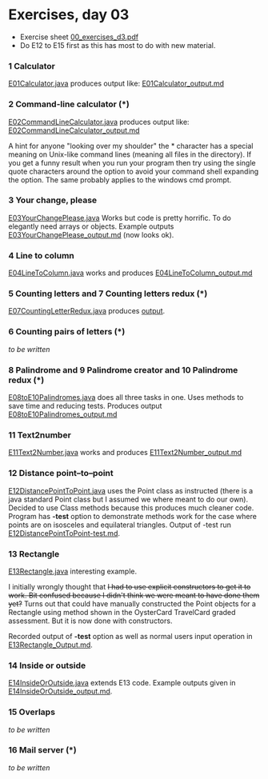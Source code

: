 Exercises, day 03
=================
* Exercise sheet [00_exercises_d3.pdf](00_exercises_d3.pdf) 
* Do E12 to E15 first as this has most to do with new material.


### 1 Calculator
[E01Calculator.java](E01Calculator.java) produces output like:
[E01Calculator_output.md](E01Calculator_output.md)

### 2 Command-line calculator (*)
[E02CommandLineCalculator.java](E02CommandLineCalculator.java) 
produces output like: 
[E02CommandLineCalculator_output.md](E02CommandLineCalculator_output.md)

A hint for anyone "looking over my shoulder" the * character has a special meaning
on Unix-like command lines (meaning all files in the directory). If you get
a funny result when you run your program then try using the single quote characters
around the option to avoid your command shell expanding the option. The same probably
applies to the windows cmd prompt. 

### 3 Your change, please
[E03YourChangePlease.java](E03YourChangePlease.java)  Works
but code is pretty horrific. To do elegantly need arrays
or objects. Example outputs 
[E03YourChangePlease_output.md](E03YourChangePlease_output.md)
(now looks ok).


### 4 Line to column
[E04LineToColumn.java](E04LineToColumn.java) works and produces
[E04LineToColumn_output.md](E04LineToColumn_output.md)



### 5 Counting letters and 7 Counting letters redux (*)
[E07CountingLetterRedux.java](E07CountingLetterRedux.java) produces 
[output](E07CountingLetterRedux_output.asciidoc). 

### 6 Counting pairs of letters (*)
*to be written*

### 8 Palindrome and 9 Palindrome creator and 10 Palindrome redux (*)
[E08toE10Palindromes.java](E08toE10Palindromes.java) does all three tasks in
one. Uses methods to save time and reducing tests. Produces output 
[E08toE10Palindromes_output.md](E08toE10Palindromes_output.md)

### 11 Text2number
[E11Text2Number.java](E11Text2Number.java) works and produces
[E11Text2Number_output.md](E11Text2Number_output.md)

### 12 Distance point–to–point
[E12DistancePointToPoint.java](E12DistancePointToPoint.java) 
uses the Point class as instructed (there is a java standard
Point class but I assumed we where meant to do our own). 
Decided to use Class methods because this produces much 
cleaner code. Program has **-test** option to demonstrate 
methods work for the case where points are on isosceles and
equilateral triangles. Output of -test run 
[E12DistancePointToPoint-test.md](E12DistancePointToPoint-test.md).

### 13 Rectangle
[E13Rectangle.java](E13Rectangle.java) interesting example.

I initially wrongly thought that ~~I had
to use explicit constructors to get it to work. Bit confused because
I didn't think we were meant to have done them yet?~~ 
Turns out that could have manually constructed the Point objects for
a Rectangle using
method shown in the OysterCard TravelCard graded assessment. But it
is now done with constructors.

Recorded
output of **-test** option as well as normal users input operation in
[E13Rectangle_Output.md](E13Rectangle_output.md).

### 14 Inside or outside
[E14InsideOrOutside.java](E14InsideOrOutside.java) extends E13 code.
Example outputs given in [E14InsideOrOutside_output.md](E14InsideOrOutside_output.md).  

### 15 Overlaps
*to be written*

### 16 Mail server (*)
*to be written*




